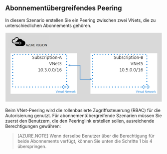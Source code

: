 ## Abonnementübergreifendes Peering

In diesem Szenario erstellen Sie ein Peering zwischen zwei VNets, die zu unterschiedlichen Abonnements gehören.

![Abonnementübergreifendes Szenario](./media/virtual-networks-create-vnetpeering-scenario-crosssub-include/figure01.PNG)

Beim VNet-Peering wird die rollenbasierte Zugriffssteuerung (RBAC) für die Autorisierung genutzt. Für abonnementübergreifende Szenarien müssen Sie zuerst den Benutzern, die den Peeringlink erstellen sollen, ausreichende Berechtigungen gewähren:

> [AZURE.NOTE] Wenn derselbe Benutzer über die Berechtigung für beide Abonnements verfügt, können Sie unten die Schritte 1 bis 4 überspringen.

<!---HONumber=AcomDC_0921_2016-->